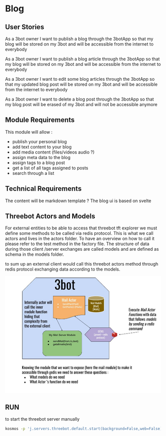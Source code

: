 # Blog

## User Stories

As a 3bot owner I want to publish a blog through the 3botApp so
that my blog will be stored on my 3bot and will be accessible from the internet to everybody

As a 3bot owner I want to publish a blog article through the 3botApp so
that my blog will be stored on my 3bot and will be accessible from the internet to everybody

As a 3bot owner I want to edit some blog articles through the 3botApp so
that my updated blog post will be stored on my 3bot and will be accessible from the internet to everybody

As a 3bot owner I want to delete a blog post through the 3botApp so
that my blog post will be erased of my 3bot and will not be accessible anymore

## Module Requirements

This module will allow :

- publish your personal blog
- add text content to your blog
- add media content (files/videos audio ?)
- assign meta data to the blog
- assign tags to a blog post
- get a list of all tags assigned to posts
- search through a list

## Technical Requirements

The content will be markdown template ?
The blog ui is based on svelte

## Threebot Actors and Models

For external entities to be able to access that threebot tft explorer we must define some methods to be called via redis protocol.
This is what we call actors and lives in the actors folder. To have an overview on how to call it please refer to the test method in the factory file.
The structure of data during those client /server exchanges are called models and are defined as schema in the models folder.

to sum up an external client would call this threebot actors method through redis protocol exchanging data according to the models.

![3Bot module example with mail module](../doc/images/3bot_actors_models.jpg)

## RUN

to start the threebot server manually

```bash
kosmos -p 'j.servers.threebot.default.start(background=False,web=False)'
```
